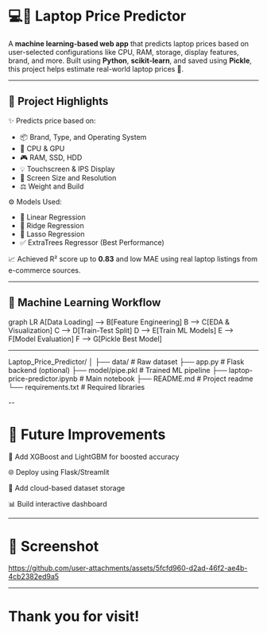 # 💻🔮 Laptop Price Predictor

A **machine learning-based web app** that predicts laptop prices based on user-selected configurations like CPU, RAM, storage, display features, brand, and more. Built using **Python**, **scikit-learn**, and saved using **Pickle**, this project helps estimate real-world laptop prices 💸.

---

## 🚀 Project Highlights

✨ Predicts price based on:
- 📦 Brand, Type, and Operating System
- 🔧 CPU & GPU
- 🎮 RAM, SSD, HDD
- 💡 Touchscreen & IPS Display
- 📏 Screen Size and Resolution
- ⚖️ Weight and Build

⚙️ Models Used:
- 🔹 Linear Regression
- 🔹 Ridge Regression
- 🔹 Lasso Regression
- ✅ ExtraTrees Regressor (Best Performance)

📈 Achieved R² score up to **0.83** and low MAE using real laptop listings from e-commerce sources.

---

## 🧠 Machine Learning Workflow

graph LR
A[Data Loading] --> B[Feature Engineering]
B --> C[EDA & Visualization]
C --> D[Train-Test Split]
D --> E[Train ML Models]
E --> F[Model Evaluation]
F --> G[Pickle Best Model]

---

Laptop_Price_Predictor/
│
├── data/                   # Raw dataset
├── app.py                  # Flask backend (optional)
├── model/pipe.pkl          # Trained ML pipeline
├── laptop-price-predictor.ipynb  # Main notebook
├── README.md               # Project readme
└── requirements.txt        # Required libraries

--

# 🌟 Future Improvements
🧠 Add XGBoost and LightGBM for boosted accuracy

🌐 Deploy using Flask/Streamlit

💾 Add cloud-based dataset storage

📊 Build interactive dashboard

---

# 📌 Screenshot 


https://github.com/user-attachments/assets/5fcfd960-d2ad-46f2-ae4b-4cb2382ed9a5

---

# Thank you for visit!
